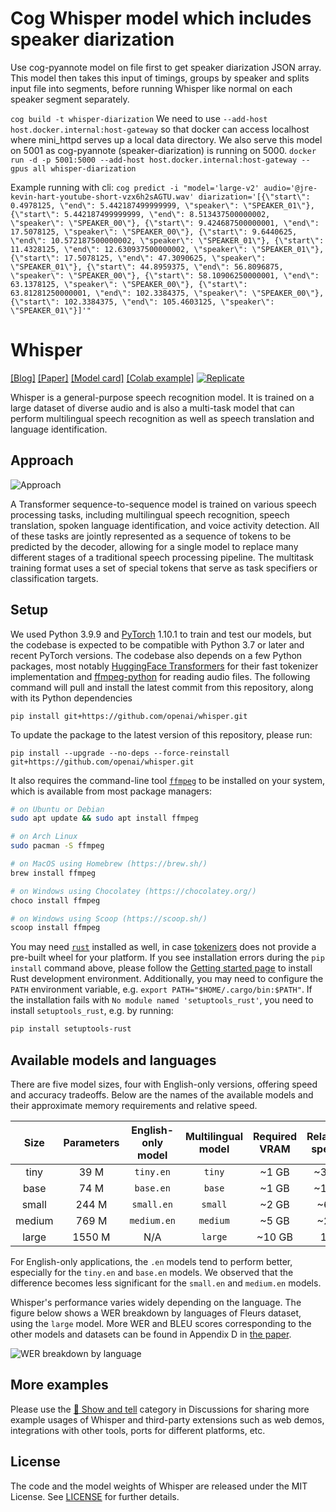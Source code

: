 # Cog Whisper model which includes speaker diarization

Use cog-pyannote model on file first to get speaker diarization JSON array. This model then takes this input of timings, groups by speaker and splits input file into segments, before running Whisper like normal on each speaker segment separately.

`cog build -t whisper-diarization`
We need to use `--add-host host.docker.internal:host-gateway` so that docker can access localhost where mini_httpd serves up a local data directory. We also serve this model on 5001 as cog-pyannote (speaker-diarization) is running on 5000.
`docker run -d -p 5001:5000 --add-host host.docker.internal:host-gateway --gpus all whisper-diarization`

Example running with cli:
`cog predict -i "model='large-v2' audio='@jre-kevin-hart-youtube-short-vzx6h2sAGTU.wav' diarization='[{\"start\": 0.4978125, \"end\": 5.442187499999999, \"speaker\": \"SPEAKER_01\"}, {\"start\": 5.442187499999999, \"end\": 8.513437500000002, \"speaker\": \"SPEAKER_00\"}, {\"start\": 9.424687500000001, \"end\": 17.5078125, \"speaker\": \"SPEAKER_00\"}, {\"start\": 9.6440625, \"end\": 10.572187500000002, \"speaker\": \"SPEAKER_01\"}, {\"start\": 11.4328125, \"end\": 12.630937500000002, \"speaker\": \"SPEAKER_01\"}, {\"start\": 17.5078125, \"end\": 47.3090625, \"speaker\": \"SPEAKER_01\"}, {\"start\": 44.8959375, \"end\": 56.8096875, \"speaker\": \"SPEAKER_00\"}, {\"start\": 58.10906250000001, \"end\": 63.1378125, \"speaker\": \"SPEAKER_00\"}, {\"start\": 63.81281250000001, \"end\": 102.3384375, \"speaker\": \"SPEAKER_00\"}, {\"start\": 102.3384375, \"end\": 105.4603125, \"speaker\": \"SPEAKER_01\"}]'"`

# Whisper

[[Blog]](https://openai.com/blog/whisper)
[[Paper]](https://cdn.openai.com/papers/whisper.pdf)
[[Model card]](model-card.md)
[[Colab example]](https://colab.research.google.com/github/openai/whisper/blob/master/notebooks/LibriSpeech.ipynb)
[![Replicate](https://replicate.com/openai/whisper/badge)](https://replicate.com/openai/whisper)

Whisper is a general-purpose speech recognition model. It is trained on a large dataset of diverse audio and is also a multi-task model that can perform multilingual speech recognition as well as speech translation and language identification.


## Approach

![Approach](approach.png)

A Transformer sequence-to-sequence model is trained on various speech processing tasks, including multilingual speech recognition, speech translation, spoken language identification, and voice activity detection. All of these tasks are jointly represented as a sequence of tokens to be predicted by the decoder, allowing for a single model to replace many different stages of a traditional speech processing pipeline. The multitask training format uses a set of special tokens that serve as task specifiers or classification targets.


## Setup

We used Python 3.9.9 and [PyTorch](https://pytorch.org/) 1.10.1 to train and test our models, but the codebase is expected to be compatible with Python 3.7 or later and recent PyTorch versions. The codebase also depends on a few Python packages, most notably [HuggingFace Transformers](https://huggingface.co/docs/transformers/index) for their fast tokenizer implementation and [ffmpeg-python](https://github.com/kkroening/ffmpeg-python) for reading audio files. The following command will pull and install the latest commit from this repository, along with its Python dependencies 

    pip install git+https://github.com/openai/whisper.git 

To update the package to the latest version of this repository, please run:

    pip install --upgrade --no-deps --force-reinstall git+https://github.com/openai/whisper.git

It also requires the command-line tool [`ffmpeg`](https://ffmpeg.org/) to be installed on your system, which is available from most package managers:

```bash
# on Ubuntu or Debian
sudo apt update && sudo apt install ffmpeg

# on Arch Linux
sudo pacman -S ffmpeg

# on MacOS using Homebrew (https://brew.sh/)
brew install ffmpeg

# on Windows using Chocolatey (https://chocolatey.org/)
choco install ffmpeg

# on Windows using Scoop (https://scoop.sh/)
scoop install ffmpeg
```

You may need [`rust`](http://rust-lang.org) installed as well, in case [tokenizers](https://pypi.org/project/tokenizers/) does not provide a pre-built wheel for your platform. If you see installation errors during the `pip install` command above, please follow the [Getting started page](https://www.rust-lang.org/learn/get-started) to install Rust development environment. Additionally, you may need to configure the `PATH` environment variable, e.g. `export PATH="$HOME/.cargo/bin:$PATH"`. If the installation fails with `No module named 'setuptools_rust'`, you need to install `setuptools_rust`, e.g. by running:

```bash
pip install setuptools-rust
```


## Available models and languages

There are five model sizes, four with English-only versions, offering speed and accuracy tradeoffs. Below are the names of the available models and their approximate memory requirements and relative speed. 


|  Size  | Parameters | English-only model | Multilingual model | Required VRAM | Relative speed |
|:------:|:----------:|:------------------:|:------------------:|:-------------:|:--------------:|
|  tiny  |    39 M    |     `tiny.en`      |       `tiny`       |     ~1 GB     |      ~32x      |
|  base  |    74 M    |     `base.en`      |       `base`       |     ~1 GB     |      ~16x      |
| small  |   244 M    |     `small.en`     |      `small`       |     ~2 GB     |      ~6x       |
| medium |   769 M    |    `medium.en`     |      `medium`      |     ~5 GB     |      ~2x       |
| large  |   1550 M   |        N/A         |      `large`       |    ~10 GB     |       1x       |

For English-only applications, the `.en` models tend to perform better, especially for the `tiny.en` and `base.en` models. We observed that the difference becomes less significant for the `small.en` and `medium.en` models.

Whisper's performance varies widely depending on the language. The figure below shows a WER breakdown by languages of Fleurs dataset, using the `large` model. More WER and BLEU scores corresponding to the other models and datasets can be found in Appendix D in [the paper](https://cdn.openai.com/papers/whisper.pdf).

![WER breakdown by language](language-breakdown.svg)


## More examples

Please use the [🙌 Show and tell](https://github.com/openai/whisper/discussions/categories/show-and-tell) category in Discussions for sharing more example usages of Whisper and third-party extensions such as web demos, integrations with other tools, ports for different platforms, etc.


## License

The code and the model weights of Whisper are released under the MIT License. See [LICENSE](LICENSE) for further details.
